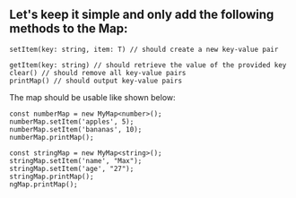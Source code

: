 Let's keep it simple and only add the following methods to the Map:
-
```
setItem(key: string, item: T) // should create a new key-value pair
 
getItem(key: string) // should retrieve the value of the provided key
clear() // should remove all key-value pairs
printMap() // should output key-value pairs
```
The map should be usable like shown below:
```
const numberMap = new MyMap<number>();
numberMap.setItem('apples', 5);
numberMap.setItem('bananas', 10);
numberMap.printMap();
 
const stringMap = new MyMap<string>();
stringMap.setItem('name', "Max");
stringMap.setItem('age', "27");
stringMap.printMap();
ngMap.printMap();
```